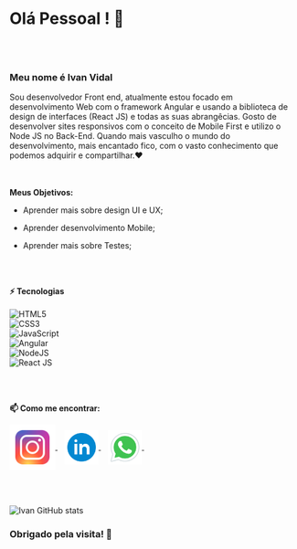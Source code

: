 # Olá Pessoal ! 👋 <br>
<br>
<br>


### Meu nome é Ivan Vidal

Sou desenvolvedor Front end, atualmente estou focado em desenvolvimento Web com o framework Angular e
usando a biblioteca de design de interfaces (React JS) e todas as suas abrangêcias.
Gosto de desenvolver sites responsivos com o conceito de Mobile First e utilizo o Node JS no Back-End.
Quando mais vasculho o mundo do desenvolvimento, mais encantado fico, com o vasto conhecimento que podemos adquirir e compartilhar.❤️
<br>
<br>
<br>


**Meus Objetivos:**

* Aprender mais sobre design UI e UX;

* Aprender desenvolvimento Mobile;
 
* Aprender mais sobre Testes; 


<br>
<br>

**⚡ Tecnologias** 
<br/><br/>
  ![ HTML5 ](https://img.shields.io/badge/-HTML5-E34F26?style=flat-square&logo=html5&logoColor=white) <br/>
  ![ CSS3 ](https://img.shields.io/badge/-CSS3-1572B6?style=flat-square&logo=css3) <br/>
  ![ JavaScript ](https://img.shields.io/badge/-JavaScript-black?style=flat-square&logo=javascript) <br/>
  ![ Angular ](https://img.shields.io/badge/-Angular-FF0000?style=flat-square&logo=angular) <br/>
  ![ NodeJS ](https://img.shields.io/badge/-NodeJS-yellowgreen?style=flat-square&logo=nodejs) <br/>
  ![ React JS ](https://img.shields.io/badge/-ReactJS-03a9f4?style=flat-square&logo=react) <br/>

  
<br><br>
   


**📫 Como me encontrar:**
<p align="left">
 <a href="https://www.instagram.com/ivanvidal.dev/" target="blank">
   <img align="center" src="assets/icons/instagram.svg" alt="ivanvidal.dev" height="80" width="80" />
 </a> &nbsp;&nbsp;
 <a href="https://www.linkedin.com/in/ivan-vidal-b7485a138/" target="blank">
   <img align="center" src="assets/icons/linkedin.svg" alt="Ivan-Vidal" height="60" width="60" />
 </a> &nbsp;&nbsp;
 <a href="https://api.whatsapp.com/send?L=pt_BR&phone=5511968344811&text=Tenho%20interesse%20em%20seus%20servi%C3%A7os." target="blank">
  <img align="center" src="assets/icons/whatsapp.svg" alt="Ivan-Vidal" height="60" width="60" />
 </a> &nbsp;&nbsp;
</p>
 <br> <br>
 
 ![ Ivan GitHub stats](https://github-readme-stats.vercel.app/api?username=Ivan-Vidal&show_icons=true&theme=radical)

### Obrigado pela visita!  🤗
